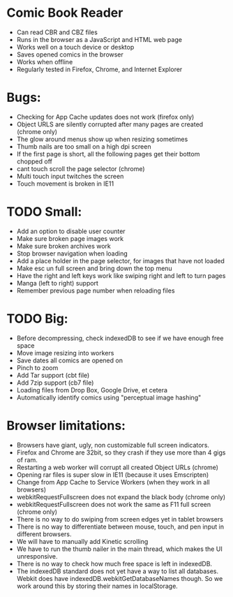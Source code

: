 Comic Book Reader
===================
* Can read CBR and CBZ files
* Runs in the browser as a JavaScript and HTML web page
* Works well on a touch device or desktop
* Saves opened comics in the browser
* Works when offline
* Regularly tested in Firefox, Chrome, and Internet Explorer

# Bugs:
* Checking for App Cache updates does not work (firefox only)
* Object URLS are silently corrupted after many pages are created (chrome only)
* The glow around menus show up when resizing sometimes
* Thumb nails are too small on a high dpi screen
* If the first page is short, all the following pages get their bottom chopped off
* cant touch scroll the page selector (chrome)
* Multi touch input twitches the screen
* Touch movement is broken in IE11

# TODO Small:
* Add an option to disable user counter
* Make sure broken page images work
* Make sure broken archives work
* Stop browser navigation when loading
* Add a place holder in the page selector, for images that have not loaded
* Make esc un full screen and bring down the top menu
* Have the right and left keys work like swiping right and left to turn pages
* Manga (left to right) support
* Remember previous page number when reloading files

# TODO Big:
* Before decompressing, check indexedDB to see if we have enough free space
* Move image resizing into workers
* Save dates all comics are opened on
* Pinch to zoom
* Add Tar support (cbt file)
* Add 7zip support (cb7 file)
* Loading files from Drop Box, Google Drive, et cetera
* Automatically identify comics using "perceptual image hashing"

# Browser limitations:
* Browsers have giant, ugly, non customizable full screen indicators.
* Firefox and Chrome are 32bit, so they crash if they use more than 4
	gigs of ram.
* Restarting a web worker will corrupt all created Object URLs (chrome)
* Opening rar files is super slow in IE11 (because it uses Emscripten)
* Change from App Cache to Service Workers (when they work in all browsers)
* webkitRequestFullscreen does not expand the black body (chrome only)
* webkitRequestFullscreen does not work the same as F11 full screen (chrome only)
* There is no way to do swiping from screen edges yet in tablet browsers
* There is no way to differentiate between mouse, touch, and pen input
	in different browsers.
* We will have to manually add Kinetic scrolling
* We have to run the thumb nailer in the main thread, which makes the UI
	unresponsive.
* There is no way to check how much free space is left in indexedDB.
* The indexedDB standard does not yet have a way to list all databases. Webkit
	does have indexedDB.webkitGetDatabaseNames though. So we work around this by
	storing their names in localStorage.
